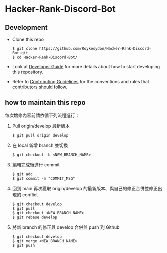 # Hacker-Rank-Discord-Bot

## Development
-   Clone this repo
    ```shell
    $ git clone https://github.com/Roykesydon/Hacker-Rank-Discord-Bot.git
    $ cd Hacker-Rank-Discord-Bot/
    ```

- Look at [Developer Guide](docs/DEVELOPER.md) for more details about how to start developing this repository.
- Refer to [Contributing Guidelines](CONTRIBUTING.md) for the conventions and rules that contributors should follow.


## how to maintain this repo
每次增修內容前請依循下列流程進行：
1. Pull origin/develop 最新版本
    ```shell
    $ git pull origin develop
    ```
2. 在 local 新增 branch 並切換
    ```shell
    $ git checkout -b <NEW_BRANCH_NAME>
    ```
3. 編輯完成後進行 commit
    ```shell
    $ git add .
    $ git commit -m "COMMIT_MSG"
    ```
4. 回到 main 再次獲取 origin/develop 的最新版本、與自己的修正合併並修正出現的 conflict
    ```shell
    $ git checkout develop
    $ git pull
    $ git checkout <NEW_BRANCH_NAME>
    $ git rebase develop
    ```
5. 將新 branch 的修正與 develop 合併並 push 到 Github
    ```shell
    $ git checkout develop
    $ git merge <NEW_BRANCH_NAME>
    $ git push
    ```